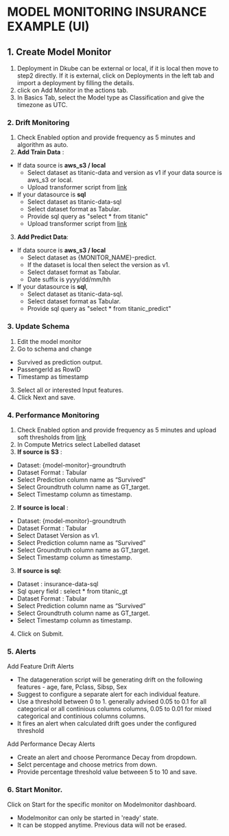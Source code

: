 # MODEL MONITORING INSURANCE EXAMPLE (UI)


## 1. Create Model Monitor
1. Deployment in Dkube can be external or local, if it is local then move to step2 directly. 
If it is external, click on Deployments in the left tab and import a deployment by filling the details.
2. click on Add Monitor in the actions tab.
3. In Basics Tab, select the Model type as Classification and give the timezone as UTC.

### 2. Drift Monitoring
1. Check Enabled option and provide frequency as 5 minutes and algorithm as auto.
2. **Add Train Data** :
-  If data source is **aws_s3 / local**
   - Select dataset as titanic-data and version as v1 if your data source is aws_s3 or local.
   - Upload transformer script from [link](https://raw.githubusercontent.com/oneconvergence/dkube-examples/monitoring/titanic/transform-data.py)
- If your datasource is **sql**
  - Select dataset as titanic-data-sql
  - Select dataset format as Tabular.
  - Provide sql query as "select * from titanic"
  - Upload transformer script from [link](https://raw.githubusercontent.com/oneconvergence/dkube-examples/monitoring/titanic/transform-data.py)

3. **Add Predict Data**:
- If data source is **aws_s3 / local**
     -  Select dataset as {MONITOR_NAME}-predict.
     -  If the dataset is local then select the version as v1.
     -  Select dataset format as Tabular.
     -  Date suffix is yyyy/dd/mm/hh
- If your datasource is **sql**, 
    - Select dataset as titanic-data-sql.
    - Select dataset format as Tabular.
    - Provide sql query as "select * from titanic_predict"

### 3. Update Schema
1. Edit the model monitor
2. Go to schema and change
  - Survived as prediction output.
  - PassengerId as RowID
  - Timestamp as timestamp

3. Select all or interested Input features.
4. Click Next and save.

### 4. Performance Monitoring
1. Check Enabled option and provide frequency as 5 minutes and upload soft thresholds from [link]([link](https://raw.githubusercontent.com/oneconvergence/dkube-examples/monitoring/titanic/performance_soft_thresholds.json)
)
2. In Compute Metrics select Labelled dataset
1. **If source is S3** :
  -  Dataset: {model-monitor}-groundtruth
  -  Dataset Format : Tabular
  -  Select Prediction column name as “Survived”
  -  Select Groundtruth column name as GT_target.
  -  Select Timestamp column as timestamp.

2. **If source is local** :
  -  Dataset: {model-monitor}-groundtruth
  -  Dataset Format : Tabular
  -  Select Dataset Version as v1.
  -  Select Prediction column name as “Survived”
  -  Select Groundtruth column name as GT_target.
  -  Select Timestamp column as timestamp.

3. **If source is sql**:
  -  Dataset : insurance-data-sql
  -  Sql query field : select * from titanic_gt
  -  Dataset Format : Tabular
  -  Select Prediction column name as “Survived”
  -  Select Groundtruth column name as GT_target.
  -  Select Timestamp column as timestamp.

4. Click on Submit.

### 5. Alerts
Add Feature Drift Alerts 
 - The datageneration script will be generating drift on the following features - age, fare, Pclass, Sibsp, Sex
 - Suggest to configure a separate alert for each individual feature. 
 - Use a threshold between 0 to 1. generally advised 0.05 to 0.1 for all categorical or all continious columns columns,  0.05 to 0.01 for mixed categorical and continious columns columns.
 - It fires an alert when calculated drift goes under the configured threshold

Add Performance Decay Alerts
  - Create an alert and choose Perormance Decay from dropdown.
  - Selct percentage and choose metrics from down.
  - Provide percentage threshold value betweeen 5 to 10 and save.

### 6. Start Monitor.
Click on Start for the specific monitor on Modelmonitor dashboard. 
   - Modelmonitor can only be started in 'ready' state.
   - It can be stopped anytime. Previous data will not be erased.

